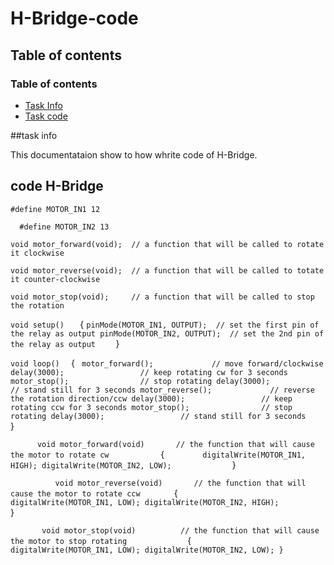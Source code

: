 # H-Bridge-code

## Table of contents

### Table of contents

* [Task Info](#task-info)
* [Task code](#task-code)

##task info

This documentataion show to how whrite code of H-Bridge.

## code H-Bridge
   
   `#define MOTOR_IN1 12 `
   
   `   #define MOTOR_IN2 13     `
   
   `void motor_forward(void);  // a function that will be called to rotate it clockwise`
   
   `void motor_reverse(void);  // a function that will be called to totate it counter-clockwise`
   
  `void motor_stop(void);     // a function that will be called to stop the rotation `

`void setup()   ` 
{
  ` pinMode(MOTOR_IN1, OUTPUT);  // set the first pin of the relay as output
  pinMode(MOTOR_IN2, OUTPUT);  // set the 2nd pin of the relay as output     `
}

`void loop()  ` 
{
  `  motor_forward();             // move forward/clockwise
  delay(3000);                 // keep rotating cw for 3 seconds
  motor_stop();                // stop rotating
  delay(3000);                 // stand still for 3 seconds
  motor_reverse();             // reverse the rotation direction/ccw
  delay(3000);                 // keep rotating ccw for 3 seconds
  motor_stop();                // stop rotating
  delay(3000);                 // stand still for 3 seconds            `
}

`       void motor_forward(void)       // the function that will cause the motor to rotate cw            `
{
 `         digitalWrite(MOTOR_IN1, HIGH);
  digitalWrite(MOTOR_IN2, LOW);              `
}

`           void motor_reverse(void)       // the function that will cause the motor to rotate ccw        `
{
 `             digitalWrite(MOTOR_IN1, LOW);
  digitalWrite(MOTOR_IN2, HIGH);                 `
}

`        void motor_stop(void)          // the function that will cause the motor to stop rotating              `
{
  `         digitalWrite(MOTOR_IN1, LOW);
  digitalWrite(MOTOR_IN2, LOW);
}           `



















